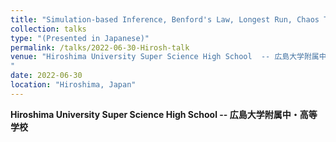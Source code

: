 ```yaml
---
title: "Simulation-based Inference, Benford's Law, Longest Run, Chaos Theory, and Applications in Shiny"
collection: talks
type: "(Presented in Japanese)"
permalink: /talks/2022-06-30-Hirosh-talk
venue: "Hiroshima University Super Science High School  -- 広島大学附属中・高等学校
"
date: 2022-06-30
location: "Hiroshima, Japan"
---
```

<style>
  hr {
    height: 2px;
    background-color: #E5E4E2;
    border: none;
  }

  .no-italics {
      font-style: normal;   
  }
</style>

<b>Hiroshima University Super Science High School  -- 広島大学附属中・高等学校</b>
